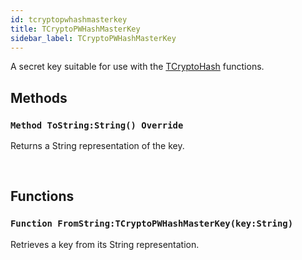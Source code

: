 ```yaml
---
id: tcryptopwhashmasterkey
title: TCryptoPWHashMasterKey
sidebar_label: TCryptoPWHashMasterKey
---
```


A secret key suitable for use with the [TCryptoHash](../../../crypto/crypto.crypto/tcryptohash) functions.


## Methods

### `Method ToString:String() Override`

Returns a String representation of the key.

<br/>

## Functions

### `Function FromString:TCryptoPWHashMasterKey(key:String)`

Retrieves a key from its String representation.

<br/>


